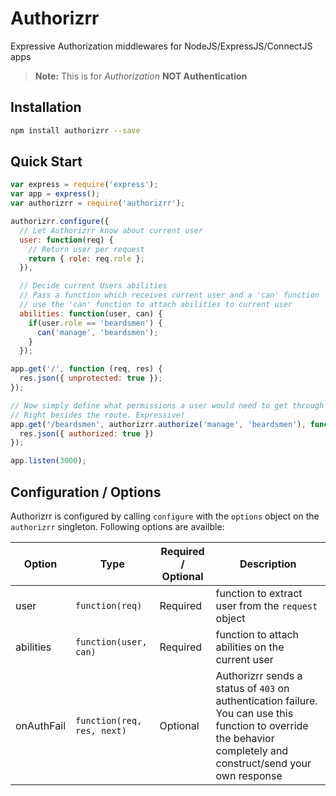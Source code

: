 Authorizrr
===================
Expressive Authorization middlewares for NodeJS/ExpressJS/ConnectJS apps

> **Note:** This is for *Authorization* **NOT Authentication**

## Installation ##
```sh
npm install authorizrr --save
```
## Quick Start ##
```js
var express = require('express');
var app = express();
var authorizrr = require('authorizrr');

authorizrr.configure({
  // Let Authorizrr know about current user
  user: function(req) {
    // Return user per request
    return { role: req.role };
  }),

  // Decide current Users abilities
  // Pass a function which receives current user and a 'can' function
  // use the 'can' function to attach abilities to current user
  abilities: function(user, can) {
    if(user.role == 'beardsmen') {
      can('manage', 'beardsmen');
    }
  });

app.get('/', function (req, res) {
  res.json({ unprotected: true });
});

// Now simply define what permissions a user would need to get through
// Right besides the route. Expressive!
app.get('/beardsmen', authorizrr.authorize('manage', 'beardsmen'), function(req, res, next) {
  res.json({ authorized: true })
});

app.listen(3000);
```

## Configuration / Options ##
Authorizrr is configured by calling `configure` with the `options` object on the `authorizrr` singleton. Following options are availble:


| Option | Type |Required / Optional | Description |
| ------ | ---- |------------------- | ----------- |
| user | `function(req)` | Required | function to extract user from the `request` object
| abilities | `function(user, can)` | Required  | function to attach abilities on the current user |
| onAuthFail | `function(req, res, next)` | Optional | Authorizrr sends a status of `403` on authentication failure. You can use this function to override the behavior completely and construct/send your own response |
